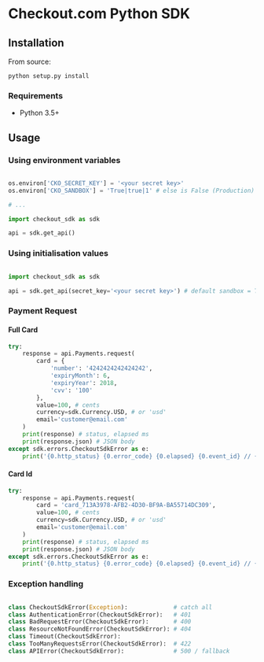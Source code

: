# Checkout.com Python SDK

## Installation

From source:

    python setup.py install

### Requirements

* Python 3.5+

## Usage

### Using environment variables

``` python

os.environ['CKO_SECRET_KEY'] = '<your secret key>'
os.environ['CKO_SANDBOX'] = 'True|true|1' # else is False (Production)

# ...

import checkout_sdk as sdk

api = sdk.get_api()

```

### Using initialisation values

``` python

import checkout_sdk as sdk

api = sdk.get_api(secret_key='<your secret key>') # default sandbox = True

```

### Payment Request

#### Full Card

``` python
try:
    response = api.Payments.request(
        card = {
            'number': '4242424242424242',
            'expiryMonth': 6,
            'expiryYear': 2018,
            'cvv': '100'
        },
        value=100, # cents
        currency=sdk.Currency.USD, # or 'usd'
        email='customer@email.com'
    )
    print(response) # status, elapsed ms
    print(response.json) # JSON body
except sdk.errors.CheckoutSdkError as e:
    print('{0.http_status} {0.error_code} {0.elapsed} {0.event_id} // {0.message}'.format(e))

```

#### Card Id

``` python
try:
    response = api.Payments.request(
        card = 'card_713A3978-AFB2-4D30-BF9A-BA55714DC309',
        value=100, # cents
        currency=sdk.Currency.USD, # or 'usd'
        email='customer@email.com'
    )
    print(response) # status, elapsed ms
    print(response.json) # JSON body
except sdk.errors.CheckoutSdkError as e:
    print('{0.http_status} {0.error_code} {0.elapsed} {0.event_id} // {0.message}'.format(e))

```

### Exception handling

``` python

class CheckoutSdkError(Exception):             # catch all
class AuthenticationError(CheckoutSdkError):   # 401
class BadRequestError(CheckoutSdkError):       # 400
class ResourceNotFoundError(CheckoutSdkError): # 404
class Timeout(CheckoutSdkError):
class TooManyRequestsError(CheckoutSdkError):  # 422
class APIError(CheckoutSdkError):              # 500 / fallback

```

